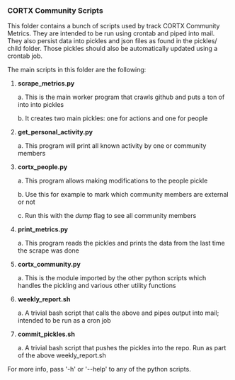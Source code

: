 ### CORTX Community Scripts

This folder contains a bunch of scripts used by track CORTX Community Metrics.  They are intended to be run using crontab and piped into mail.
They also persist data into pickles and json files as found in the pickles/ child folder.  Those pickles should also be automatically updated
using a crontab job.

The main scripts in this folder are the following:
1. **scrape_metrics.py**

    a. This is the main worker program that crawls github and puts a ton of into into pickles
    
    b. It creates two main pickles: one for actions and one for people
    
2. **get_personal_activity.py**

    a. This program will print all known activity by one or community members
    
3. **cortx_people.py**

    a. This program allows making modifications to the people pickle
    
    b. Use this for example to mark which community members are external or not
    
    c. Run this with the _dump_ flag to see all community members
    
4. **print_metrics.py**

    a. This program reads the pickles and prints the data from the last time the scrape was done

5. **cortx_community.py**

    a. This is the module imported by the other python scripts which handles the pickling and various other utility functions
    
6. **weekly_report.sh**

    a. A trivial bash script that calls the above and pipes output into mail; intended to be run as a cron job
    
7. **commit_pickles.sh**

    a. A trivial bash script that pushes the pickles into the repo.  Run as part of the above weekly_report.sh
    
For more info, pass '-h' or '--help' to any of the python scripts.
